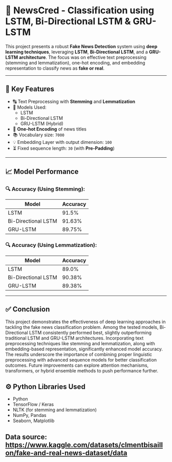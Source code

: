 # 📰 NewsCred - Classification using LSTM, Bi-Directional LSTM & GRU-LSTM

This project presents a robust **Fake News Detection** system using **deep learning techniques**, leveraging **LSTM**, **Bi-Directional LSTM**, and a **GRU-LSTM architecture**. The focus was on effective text preprocessing (stemming and lemmatization), one-hot encoding, and embedding representation to classify news as **fake or real**.

---

## 📌 Key Features

- 🔠 Text Preprocessing with **Stemming** and **Lemmatization**
- 🧠 Models Used:
  - LSTM
  - Bi-Directional LSTM
  - GRU-LSTM (Hybrid)
- 🧮 **One-hot Encoding** of news titles
- 📚 Vocabulary size: `7000`
- 💡 Embedding Layer with output dimension: `100`
- ⏳ Fixed sequence length: `30` (with **Pre-Padding**)

---

## 📈 Model Performance

### 🔍 Accuracy (Using **Stemming**):

| Model              | Accuracy   |
|-------------------|------------|
| LSTM               | 91.5%      |
| Bi-Directional LSTM| 91.63%     |
| GRU-LSTM           | 89.75%     |

### 🔍 Accuracy (Using **Lemmatization**):

| Model              | Accuracy   |
|-------------------|------------|
| LSTM               | 89.0%      |
| Bi-Directional LSTM| 90.38%     |
| GRU-LSTM           | 89.38%     |

---

## ✅ Conclusion
This project demonstrates the effectiveness of deep learning approaches in tackling the fake news classification problem. Among the tested models, Bi-Directional LSTM consistently performed best, slightly outperforming traditional LSTM and GRU-LSTM architectures. Incorporating text preprocessing techniques like stemming and lemmatization, along with embedding-based representation, significantly enhanced model accuracy. The results underscore the importance of combining proper linguistic preprocessing with advanced sequence models for better classification outcomes. Future improvements can explore attention mechanisms, transformers, or hybrid ensemble methods to push performance further.

## ⚙️ Python Libraries Used

- Python
- TensorFlow / Keras
- NLTK (for stemming and lemmatization)
- NumPy, Pandas
- Seaborn, Matplotlib

## Data source: https://www.kaggle.com/datasets/clmentbisaillon/fake-and-real-news-dataset/data

